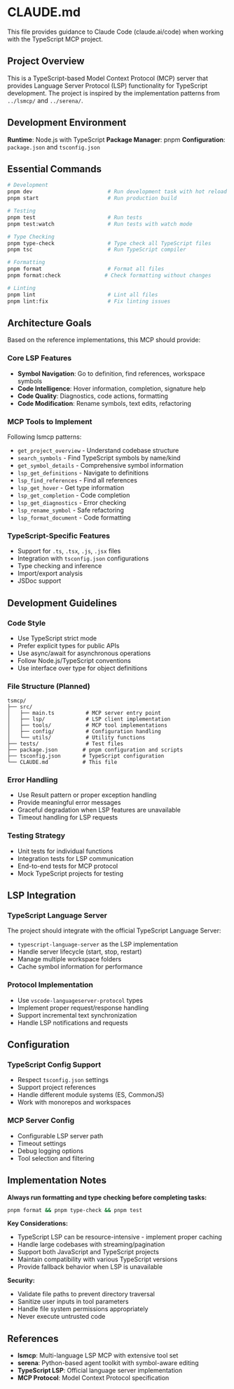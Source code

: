 # CLAUDE.md

This file provides guidance to Claude Code (claude.ai/code) when working with
the TypeScript MCP project.

## Project Overview

This is a TypeScript-based Model Context Protocol (MCP) server that provides
Language Server Protocol (LSP) functionality for TypeScript development. The
project is inspired by the implementation patterns from `../lsmcp/` and
`../serena/`.

## Development Environment

**Runtime**: Node.js with TypeScript **Package Manager**: pnpm **Configuration**: `package.json` and `tsconfig.json`

## Essential Commands

```bash
# Development
pnpm dev                        # Run development task with hot reload
pnpm start                      # Run production build

# Testing  
pnpm test                       # Run tests
pnpm test:watch                 # Run tests with watch mode

# Type Checking
pnpm type-check                 # Type check all TypeScript files
pnpm tsc                        # Run TypeScript compiler

# Formatting
pnpm format                     # Format all files
pnpm format:check              # Check formatting without changes

# Linting
pnpm lint                       # Lint all files
pnpm lint:fix                   # Fix linting issues
```

## Architecture Goals

Based on the reference implementations, this MCP should provide:

### Core LSP Features

- **Symbol Navigation**: Go to definition, find references, workspace symbols
- **Code Intelligence**: Hover information, completion, signature help
- **Code Quality**: Diagnostics, code actions, formatting
- **Code Modification**: Rename symbols, text edits, refactoring

### MCP Tools to Implement

Following lsmcp patterns:

- `get_project_overview` - Understand codebase structure
- `search_symbols` - Find TypeScript symbols by name/kind
- `get_symbol_details` - Comprehensive symbol information
- `lsp_get_definitions` - Navigate to definitions
- `lsp_find_references` - Find all references
- `lsp_get_hover` - Get type information
- `lsp_get_completion` - Code completion
- `lsp_get_diagnostics` - Error checking
- `lsp_rename_symbol` - Safe refactoring
- `lsp_format_document` - Code formatting

### TypeScript-Specific Features

- Support for `.ts`, `.tsx`, `.js`, `.jsx` files
- Integration with `tsconfig.json` configurations
- Type checking and inference
- Import/export analysis
- JSDoc support

## Development Guidelines

### Code Style

- Use TypeScript strict mode
- Prefer explicit types for public APIs
- Use async/await for asynchronous operations
- Follow Node.js/TypeScript conventions
- Use interface over type for object definitions

### File Structure (Planned)

```
tsmcp/
├── src/
│   ├── main.ts          # MCP server entry point
│   ├── lsp/             # LSP client implementation
│   ├── tools/           # MCP tool implementations
│   ├── config/          # Configuration handling
│   └── utils/           # Utility functions
├── tests/               # Test files
├── package.json        # pnpm configuration and scripts
├── tsconfig.json       # TypeScript configuration
└── CLAUDE.md           # This file
```

### Error Handling

- Use Result pattern or proper exception handling
- Provide meaningful error messages
- Graceful degradation when LSP features are unavailable
- Timeout handling for LSP requests

### Testing Strategy

- Unit tests for individual functions
- Integration tests for LSP communication
- End-to-end tests for MCP protocol
- Mock TypeScript projects for testing

## LSP Integration

### TypeScript Language Server

The project should integrate with the official TypeScript Language Server:

- `typescript-language-server` as the LSP implementation
- Handle server lifecycle (start, stop, restart)
- Manage multiple workspace folders
- Cache symbol information for performance

### Protocol Implementation

- Use `vscode-languageserver-protocol` types
- Implement proper request/response handling
- Support incremental text synchronization
- Handle LSP notifications and requests

## Configuration

### TypeScript Config Support

- Respect `tsconfig.json` settings
- Support project references
- Handle different module systems (ES, CommonJS)
- Work with monorepos and workspaces

### MCP Server Config

- Configurable LSP server path
- Timeout settings
- Debug logging options
- Tool selection and filtering

## Implementation Notes

**Always run formatting and type checking before completing tasks:**

```bash
pnpm format && pnpm type-check && pnpm test
```

**Key Considerations:**

- TypeScript LSP can be resource-intensive - implement proper caching
- Handle large codebases with streaming/pagination
- Support both JavaScript and TypeScript projects
- Maintain compatibility with various TypeScript versions
- Provide fallback behavior when LSP is unavailable

**Security:**

- Validate file paths to prevent directory traversal
- Sanitize user inputs in tool parameters
- Handle file system permissions appropriately
- Never execute untrusted code

## References

- **lsmcp**: Multi-language LSP MCP with extensive tool set
- **serena**: Python-based agent toolkit with symbol-aware editing
- **TypeScript LSP**: Official language server implementation
- **MCP Protocol**: Model Context Protocol specification
